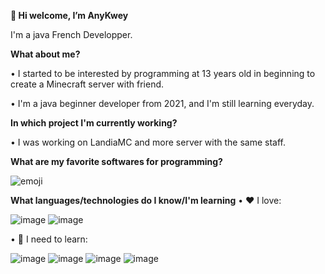 **👋 Hi welcome, I’m AnyKwey**

I'm a java French Developper.


**What about me?**

  • I started to be interested by programming at 13 years old in beginning to create a Minecraft server with friend.
  
  • I'm a java beginner developer from 2021, and I'm still learning everyday.

**In which project I'm currently working?**

  • I was working on LandiaMC and more server with the same staff.

**What are my favorite softwares for programming?**

![emoji](https://github.com/user-attachments/assets/74f7c47a-074c-4aa9-9772-886102fb96d5)

**What languages/technologies do I know/I'm learning**
  • ❤️ I love:
  
![image](https://github.com/user-attachments/assets/b493a189-4912-49cf-b727-03cbc99febc6) ![image](https://github.com/user-attachments/assets/b0530386-019c-4417-a6de-20908a0a9fe4)


  • 🔨 I need to learn:
  
![image](https://github.com/user-attachments/assets/34bb6fb2-4a9d-49be-9e3d-9a54a62746fa) ![image](https://github.com/user-attachments/assets/170531fb-9c2b-4017-ab2d-4be143168ddd) ![image](https://github.com/user-attachments/assets/32e5dfc0-0f95-4909-b5f4-8c585321f490) ![image](https://github.com/user-attachments/assets/4bcf50ba-233a-41ad-8eb6-c1e1a43c5f54)






<!---
AnyKwey/AnyKwey is a ✨ special ✨ repository because its `README.md` (this file) appears on your GitHub profile.
You can click the Preview link to take a look at your changes.
--->
